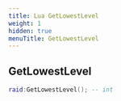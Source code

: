 ```yaml
---
title: Lua GetLowestLevel
weight: 1
hidden: true
menuTitle: GetLowestLevel
---
```

## GetLowestLevel
```lua
raid:GetLowestLevel(); -- int
```
